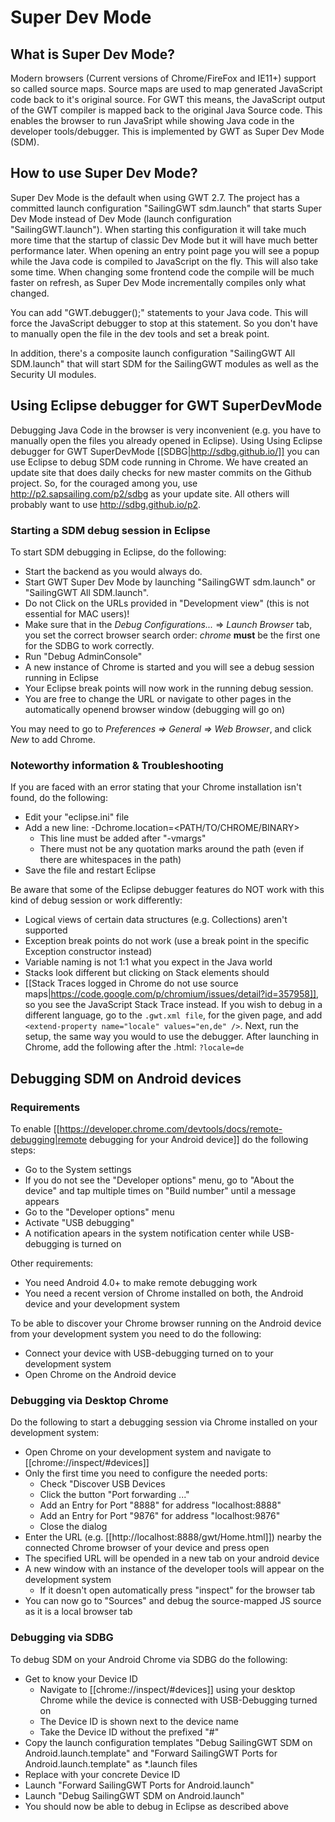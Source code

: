 # Super Dev Mode

## What is Super Dev Mode?

Modern browsers (Current versions of Chrome/FireFox and IE11+) support so called source maps.
Source maps are used to map generated JavaScript code back to it's original source.
For GWT this means, the JavaScript output of the GWT compiler is mapped back to the original Java Source code.
This enables the browser to run JavaSript while showing Java code in the developer tools/debugger.
This is implemented by GWT as Super Dev Mode (SDM).

## How to use Super Dev Mode?

Super Dev Mode is the default when using GWT 2.7. The project has a committed launch configuration "SailingGWT sdm.launch" that starts Super Dev Mode instead of Dev Mode (launch configuration "SailingGWT.launch").
When starting this configuration it will take much more time that the startup of classic Dev Mode but it will have much better performance later.
When opening an entry point page you will see a popup while the Java code is compiled to JavaScript on the fly. This will also take some time.
When changing some frontend code the compile will be much faster on refresh, as Super Dev Mode incrementally compiles only what changed.

You can add "GWT.debugger();" statements to your Java code.
This will force the JavaScript debugger to stop at this statement.
So you don't have to manually open the file in the dev tools and set a break point.

In addition, there's a composite launch configuration "SailingGWT All SDM.launch" that will start SDM for the SailingGWT modules as well as the Security UI modules.

## Using Eclipse debugger for GWT SuperDevMode

Debugging Java Code in the browser is very inconvenient (e.g. you have to manually open the files you already opened in Eclipse).
Using Using Eclipse debugger for GWT SuperDevMode [[SDBG|http://sdbg.github.io/]] you can use Eclipse to debug SDM code running in Chrome. We have created an update site that does daily checks for new master commits on the Github project. So, for the couraged among you, use http://p2.sapsailing.com/p2/sdbg as your update site. All others will probably want to use http://sdbg.github.io/p2.

### Starting a SDM debug session in Eclipse

To start SDM debugging in Eclipse, do the following:

* Start the backend as you would always do.
* Start GWT Super Dev Mode by launching "SailingGWT sdm.launch" or "SailingGWT All SDM.launch".
* Do not Click on the URLs provided in "Development view" (this is not essential for MAC users)!
* Make sure that in the  _Debug Configurations..._ => *Launch Browser* tab, you set the correct browser search order: _chrome_ **must** be the first one for the SDBG to work correctly. 
* Run "Debug AdminConsole"
* A new instance of Chrome is started and you will see a debug session running in Eclipse
* Your Eclipse break points will now work in the running debug session.
* You are free to change the URL or navigate to other pages in the automatically openend browser window (debugging will go on)

You may need to go to *Preferences => General => Web Browser*, and click _New_ to add Chrome.

### Noteworthy information & Troubleshooting

If you are faced with an error stating that your Chrome installation isn't found, do the following:

* Edit your "eclipse.ini" file
* Add a new line: -Dchrome.location=<PATH/TO/CHROME/BINARY>
  * This line must be added after "-vmargs"
  * There must not be any quotation marks around the path (even if there are whitespaces in the path)
* Save the file and restart Eclipse

Be aware that some of the Eclipse debugger features do NOT work with this kind of debug session or work differently:

* Logical views of certain data structures (e.g. Collections) aren't supported
* Exception break points do not work (use a break point in the specific Exception constructor instead)
* Variable naming is not 1:1 what you expect in the Java world
* Stacks look different but clicking on Stack elements should
* [[Stack Traces logged in Chrome do not use source maps|https://code.google.com/p/chromium/issues/detail?id=357958]], so you see the JavaScript Stack Trace instead.
If you wish to debug in a different language, go to the `.gwt.xml file`, for the given page, and add `<extend-property name="locale" values="en,de" />`. Next, run the setup, the same way you would to use the debugger. After launching in Chrome, add the following after the .html: `?locale=de`

## Debugging SDM on Android devices

### Requirements

To enable [[https://developer.chrome.com/devtools/docs/remote-debugging|remote debugging for your Android device]] do the following steps:

* Go to the System settings
* If you do not see the "Developer options" menu, go to "About the device" and tap multiple times on "Build number" until a message appears
* Go to the "Developer options" menu 
* Activate "USB debugging"
* A notification apears in the system notification center while USB-debugging is turned on

Other requirements:

* You need Android 4.0+ to make remote debugging work
* You need a recent version of Chrome installed on both, the Android device and your development system

To be able to discover your Chrome browser running on the Android device from your development system you need to do the following:

* Connect your device with USB-debugging turned on to your development system
* Open Chrome on the Android device

### Debugging via Desktop Chrome

Do the following to start a debugging session via Chrome installed on your development system:

* Open Chrome on your development system and navigate to [[chrome://inspect/#devices]]
* Only the first time you need to configure the needed ports:
  * Check "Discover USB Devices
  * Click the button "Port forwarding ..."
  * Add an Entry for Port "8888" for address "localhost:8888"
  * Add an Entry for Port "9876" for address "localhost:9876"
  * Close the dialog
* Enter the URL (e.g. [[http://localhost:8888/gwt/Home.html]]) nearby the connected Chrome browser of your device and press open
* The specified URL will be opended in a new tab on your android device
* A new window with an instance of the developer tools will appear on the development system
  * If it doesn't open automatically press "inspect" for the browser tab
* You can now go to "Sources" and debug the source-mapped JS source as it is a local browser tab

### Debugging via SDBG

To debug SDM on your Android Chrome via SDBG do the following:

* Get to know your Device ID
  * Navigate to [[chrome://inspect/#devices]] using your desktop Chrome while the device is connected with USB-Debugging turned on
  * The Device ID is shown next to the device name
  * Take the Device ID without the prefixed "#"
* Copy the launch configuration templates "Debug SailingGWT SDM on Android.launch.template" and "Forward SailingGWT Ports for Android.launch.template" as *.launch files
* Replace <YOUR-DEVICE> with your concrete Device ID
* Launch "Forward SailingGWT Ports for Android.launch"
* Launch "Debug SailingGWT SDM on Android.launch"
* You should now be able to debug in Eclipse as described above
